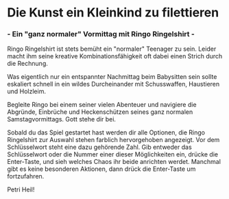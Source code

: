 # Die Kunst ein Kleinkind zu filettieren 
### - Ein "ganz normaler" Vormittag mit Ringo Ringelshirt -

Ringo Ringelshirt ist stets bemüht ein "normaler" Teenager zu sein. Leider macht ihm seine kreative Kombinationsfähigkeit oft dabei einen Strich durch die Rechnung.

Was eigentlich nur ein entspannter Nachmittag beim Babysitten sein sollte eskaliert schnell in ein wildes Durcheinander mit Schusswaffen, Haustieren und Holzleim.

Begleite Ringo bei einem seiner vielen Abenteuer und navigiere die Abgründe, Einbrüche und Heckenschützen seines ganz normalen Samstagvormittags. Gott stehe dir bei.

Sobald du das Spiel gestartet hast werden dir alle Optionen, die Ringo Ringelshirt zur Auswahl stehen farblich hervorgehoben angezeigt. Vor dem Schlüsselwort steht eine dazu gehörende Zahl. Gib entweder das Schlüsselwort oder die Nummer einer dieser Möglichkeiten ein, drücke die Enter-Taste, und sieh welches Chaos ihr beide anrichten werdet.
Manchmal gibt es keine besonderen Aktionen, dann drück die Enter-Taste um fortzufahren.

Petri Heil!
